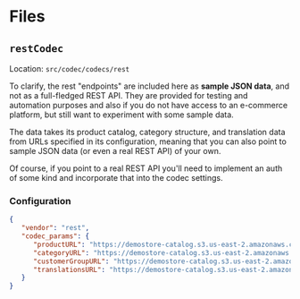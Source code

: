 # Files

## `restCodec`

Location: `src/codec/codecs/rest`

To clarify, the rest "endpoints" are included here as **sample JSON data**, and not as a full-fledged REST API. They are provided for testing and automation purposes and also if you do not have access to an e-commerce platform, but still want to experiment with some sample data.

The data takes its product catalog, category structure, and translation data from URLs specified in its configuration, meaning that you can also point to sample JSON data (or even a real REST API) of your own.

Of course, if you point to a real REST API you'll need to implement an auth of some kind and incorporate that into the codec settings.

### Configuration

```json
{
   "vendor": "rest",
   "codec_params": {
      "productURL": "https://demostore-catalog.s3.us-east-2.amazonaws.com/products.json",
      "categoryURL": "https://demostore-catalog.s3.us-east-2.amazonaws.com/categories.json",
      "customerGroupURL": "https://demostore-catalog.s3.us-east-2.amazonaws.com/customerGroups.json",
      "translationsURL": "https://demostore-catalog.s3.us-east-2.amazonaws.com/translations.json"
   }
}
```
